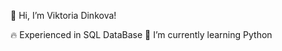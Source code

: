 👋 Hi, I’m Viktoria Dinkova!

🔥 Experienced in SQL DataBase
🌱 I’m currently learning Python

<!---
Viktoria-Dinkova/Viktoria-Dinkova is a ✨ special ✨ repository because its `README.md` (this file) appears on your GitHub profile.
You can click the Preview link to take a look at your changes.
--->
